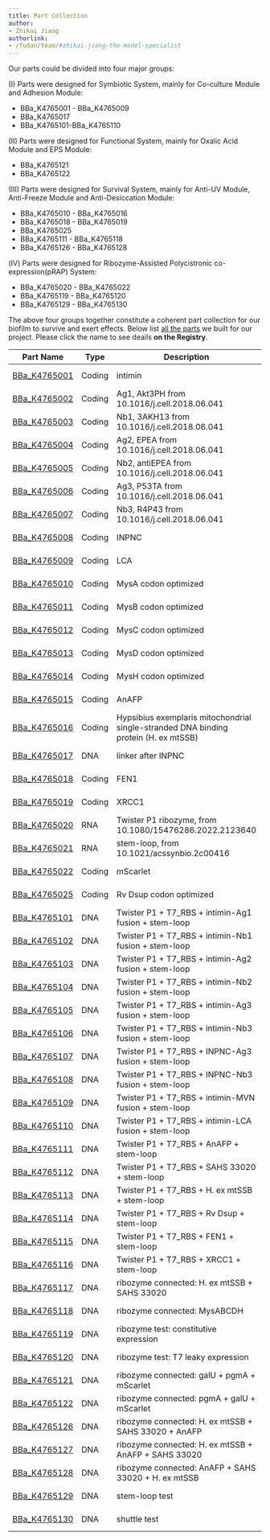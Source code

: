 ```yaml
---
title: Part Collection
author:
- Zhikai Jiang
authorlink:
- /fudan/team/#zhikai-jiang-the-model-specialist
---
```

Our parts could be divided into four major groups:

(I) Parts were designed for Symbiotic System, mainly for Co-culture Module and Adhesion Module:

- BBa_K4765001 - BBa_K4765009
- BBa_K4765017
- BBa_K4765101-BBa_K4765110

(II) Parts were designed for Functional System, mainly for Oxalic Acid Module and EPS Module:

- BBa_K4765121
- BBa_K4765122

(III) Parts were designed for Survival System, mainly for Anti-UV Module, Anti-Freeze Module and Anti-Desiccation Module:

- BBa_K4765010 - BBa_K4765016
- BBa_K4765018 - BBa_K4765019
- BBa_K4765025
- BBa_K4765111 - BBa_K4765118
- BBa_K4765126 - BBa_K4765128

(Ⅳ) Parts were designed for Ribozyme-Assisted Polycistronic co-expression(pRAP) System:

- BBa_K4765020 - BBa_K4765022
- BBa_K4765119 - BBa_K4765120
- BBa_K4765129 - BBa_K4765130

The above four groups together constitute a coherent part collection for our biofilm to survive and exert effects. Below list [all the parts](http://parts.igem.org/cgi/partsdb/pgroup.cgi?pgroup=iGEM2023&group=Fudan) we built for our project. Please click the name to see deails **on the Registry**.

| Part Name                                                    | Type   | Description                                                  | Designer     | length |
| ------------------------------------------------------------ | ------ | ------------------------------------------------------------ | ------------ | ------ |
| [BBa_K4765001](http://parts.igem.org/wiki/index.php?title=Part:BBa_K4765001) | Coding | intimin                                                      | Siliang Zhan | 1968   |
| [BBa_K4765002](http://parts.igem.org/wiki/index.php?title=Part:BBa_K4765002) | Coding | Ag1, Akt3PH from 10.1016/j.cell.2018.06.041                  | Siliang Zhan | 354    |
| [BBa_K4765003](http://parts.igem.org/wiki/index.php?title=Part:BBa_K4765003) | Coding | Nb1, 3AKH13 from 10.1016/j.cell.2018.06.041                  | Siliang Zhan | 372    |
| [BBa_K4765004](http://parts.igem.org/wiki/index.php?title=Part:BBa_K4765004) | Coding | Ag2, EPEA from 10.1016/j.cell.2018.06.041                    | Siliang Zhan | 18     |
| [BBa_K4765005](http://parts.igem.org/wiki/index.php?title=Part:BBa_K4765005) | Coding | Nb2, antiEPEA from 10.1016/j.cell.2018.06.041                | Siliang Zhan | 384    |
| [BBa_K4765006](http://parts.igem.org/wiki/index.php?title=Part:BBa_K4765006) | Coding | Ag3, P53TA from 10.1016/j.cell.2018.06.041                   | Siliang Zhan | 312    |
| [BBa_K4765007](http://parts.igem.org/wiki/index.php?title=Part:BBa_K4765007) | Coding | Nb3, R4P43 from 10.1016/j.cell.2018.06.041                   | Siliang Zhan | 339    |
| [BBa_K4765008](http://parts.igem.org/wiki/index.php?title=Part:BBa_K4765008) | Coding | INPNC                                                        | Siliang Zhan | 924    |
| [BBa_K4765009](http://parts.igem.org/wiki/index.php?title=Part:BBa_K4765009) | Coding | LCA                                                          | Siliang Zhan | 828    |
| [BBa_K4765010](http://parts.igem.org/wiki/index.php?title=Part:BBa_K4765010) | Coding | MysA codon optimized                                         | Siliang Zhan | 1233   |
| [BBa_K4765011](http://parts.igem.org/wiki/index.php?title=Part:BBa_K4765011) | Coding | MysB codon optimized                                         | Siliang Zhan | 834    |
| [BBa_K4765012](http://parts.igem.org/wiki/index.php?title=Part:BBa_K4765012) | Coding | MysC codon optimized                                         | Siliang Zhan | 1386   |
| [BBa_K4765013](http://parts.igem.org/wiki/index.php?title=Part:BBa_K4765013) | Coding | MysD codon optimized                                         | Siliang Zhan | 1107   |
| [BBa_K4765014](http://parts.igem.org/wiki/index.php?title=Part:BBa_K4765014) | Coding | MysH codon optimized                                         | Siliang Zhan | 804    |
| [BBa_K4765015](http://parts.igem.org/wiki/index.php?title=Part:BBa_K4765015) | Coding | AnAFP                                                        | Siliang Zhan | 612    |
| [BBa_K4765016](http://parts.igem.org/wiki/index.php?title=Part:BBa_K4765016) | Coding | Hypsibius exemplaris mitochondrial single-stranded DNA binding protein (H. ex mtSSB) | Siliang Zhan | 621    |
| [BBa_K4765017](http://parts.igem.org/wiki/index.php?title=Part:BBa_K4765017) | DNA    | linker after INPNC                                           | Siliang Zhan | 48     |
| [BBa_K4765018](http://parts.igem.org/wiki/index.php?title=Part:BBa_K4765018) | Coding | FEN1                                                         | Siliang Zhan | 1185   |
| [BBa_K4765019](http://parts.igem.org/wiki/index.php?title=Part:BBa_K4765019) | Coding | XRCC1                                                        | Siliang Zhan | 2226   |
| [BBa_K4765020](http://parts.igem.org/wiki/index.php?title=Part:BBa_K4765020) | RNA    | Twister P1 ribozyme, from 10.1080/15476286.2022.2123640      | Siliang Zhan | 44     |
| [BBa_K4765021](http://parts.igem.org/wiki/index.php?title=Part:BBa_K4765021) | RNA    | stem-loop, from 10.1021/acssynbio.2c00416                    | Siliang Zhan | 20     |
| [BBa_K4765022](http://parts.igem.org/wiki/index.php?title=Part:BBa_K4765022) | Coding | mScarlet                                                     | Siliang Zhan | 699    |
| [BBa_K4765025](http://parts.igem.org/wiki/index.php?title=Part:BBa_K4765025) | Coding | Rv Dsup codon optimized                                      | Siliang Zhan | 1188   |
| [BBa_K4765101](http://parts.igem.org/wiki/index.php?title=Part:BBa_K4765101) | DNA    | Twister P1 + T7_RBS + intimin-Ag1 fusion + stem-loop         | Siliang Zhan | 2409   |
| [BBa_K4765102](http://parts.igem.org/wiki/index.php?title=Part:BBa_K4765102) | DNA    | Twister P1 + T7_RBS + intimin-Nb1 fusion + stem-loop         | Siliang Zhan | 2427   |
| [BBa_K4765103](http://parts.igem.org/wiki/index.php?title=Part:BBa_K4765103) | DNA    | Twister P1 + T7_RBS + intimin-Ag2 fusion + stem-loop         | Siliang Zhan | 2073   |
| [BBa_K4765104](http://parts.igem.org/wiki/index.php?title=Part:BBa_K4765104) | DNA    | Twister P1 + T7_RBS + intimin-Nb2 fusion + stem-loop         | Siliang Zhan | 2439   |
| [BBa_K4765105](http://parts.igem.org/wiki/index.php?title=Part:BBa_K4765105) | DNA    | Twister P1 + T7_RBS + intimin-Ag3 fusion + stem-loop         | Siliang Zhan | 2367   |
| [BBa_K4765106](http://parts.igem.org/wiki/index.php?title=Part:BBa_K4765106) | DNA    | Twister P1 + T7_RBS + intimin-Nb3 fusion + stem-loop         | Siliang Zhan | 2394   |
| [BBa_K4765107](http://parts.igem.org/wiki/index.php?title=Part:BBa_K4765107) | DNA    | Twister P1 + T7_RBS + INPNC-Ag3 fusion + stem-loop           | Siliang Zhan | 1365   |
| [BBa_K4765108](http://parts.igem.org/wiki/index.php?title=Part:BBa_K4765108) | DNA    | Twister P1 + T7_RBS + INPNC-Nb3 fusion + stem-loop           | Siliang Zhan | 1392   |
| [BBa_K4765109](http://parts.igem.org/wiki/index.php?title=Part:BBa_K4765109) | DNA    | Twister P1 + T7_RBS + intimin-MVN fusion + stem-loop         | Siliang Zhan | 2382   |
| [BBa_K4765110](http://parts.igem.org/wiki/index.php?title=Part:BBa_K4765110) | DNA    | Twister P1 + T7_RBS + intimin-LCA fusion + stem-loop         | Siliang Zhan | 2883   |
| [BBa_K4765111](http://parts.igem.org/wiki/index.php?title=Part:BBa_K4765111) | DNA    | Twister P1 + T7_RBS + AnAFP + stem-loop                      | Siliang Zhan | 693    |
| [BBa_K4765112](http://parts.igem.org/wiki/index.php?title=Part:BBa_K4765112) | DNA    | Twister P1 + T7_RBS + SAHS 33020 + stem-loop                 | Siliang Zhan | 590    |
| [BBa_K4765113](http://parts.igem.org/wiki/index.php?title=Part:BBa_K4765113) | DNA    | Twister P1 + T7_RBS + H. ex mtSSB + stem-loop                | Siliang Zhan | 702    |
| [BBa_K4765114](http://parts.igem.org/wiki/index.php?title=Part:BBa_K4765114) | DNA    | Twister P1 + T7_RBS + Rv Dsup + stem-loop                    | Siliang Zhan | 1269   |
| [BBa_K4765115](http://parts.igem.org/wiki/index.php?title=Part:BBa_K4765115) | DNA    | Twister P1 + T7_RBS + FEN1 + stem-loop                       | Siliang Zhan | 1266   |
| [BBa_K4765116](http://parts.igem.org/wiki/index.php?title=Part:BBa_K4765116) | DNA    | Twister P1 + T7_RBS + XRCC1 + stem-loop                      | Siliang Zhan | 2307   |
| [BBa_K4765117](http://parts.igem.org/wiki/index.php?title=Part:BBa_K4765117) | DNA    | ribozyme connected: H. ex mtSSB + SAHS 33020                 | Siliang Zhan | 1365   |
| [BBa_K4765118](http://parts.igem.org/wiki/index.php?title=Part:BBa_K4765118) | DNA    | ribozyme connected: MysABCDH                                 | Siliang Zhan | 5817   |
| [BBa_K4765119](http://parts.igem.org/wiki/index.php?title=Part:BBa_K4765119) | DNA    | ribozyme test: constitutive expression                       | Siliang Zhan | 1623   |
| [BBa_K4765120](http://parts.igem.org/wiki/index.php?title=Part:BBa_K4765120) | DNA    | ribozyme test: T7 leaky expression                           | Siliang Zhan | 1601   |
| [BBa_K4765121](http://parts.igem.org/wiki/index.php?title=Part:BBa_K4765121) | DNA    | ribozyme connected: galU + pgmA + mScarlet                   | Siliang Zhan | 3565   |
| [BBa_K4765122](http://parts.igem.org/wiki/index.php?title=Part:BBa_K4765122) | DNA    | ribozyme connected: pgmA + galU + mScarlet                   | Siliang Zhan | 3565   |
| [BBa_K4765126](http://parts.igem.org/wiki/index.php?title=Part:BBa_K4765126) | DNA    | ribozyme connected: H. ex mtSSB + SAHS 33020 + AnAFP         | Siliang Zhan | 2058   |
| [BBa_K4765127](http://parts.igem.org/wiki/index.php?title=Part:BBa_K4765127) | DNA    | ribozyme connected: H. ex mtSSB + AnAFP + SAHS 33020         | Siliang Zhan | 2058   |
| [BBa_K4765128](http://parts.igem.org/wiki/index.php?title=Part:BBa_K4765128) | DNA    | ribozyme connected: AnAFP + SAHS 33020 + H. ex mtSSB         | Siliang Zhan | 2058   |
| [BBa_K4765129](http://parts.igem.org/wiki/index.php?title=Part:BBa_K4765129) | DNA    | stem-loop test                                               | Siliang Zhan | 1581   |
| [BBa_K4765130](http://parts.igem.org/wiki/index.php?title=Part:BBa_K4765130) | DNA    | shuttle test                                                 | Siliang Zhan | 1211   |

